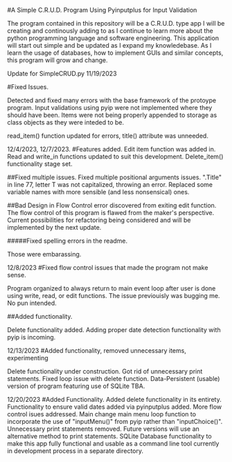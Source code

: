 #A Simple C.R.U.D. Program Using Pyinputplus for Input Validation

The program contained in this repository will be a C.R.U.D. type app I will be creating and continously adding to as I continue to learn more about the python programming language
and software engineering. This application will start out simple and be updated as I expand my knowledebase.
As I learn the usage of databases, how to implement GUIs and similar concepts, this program will grow and change.


Update for SimpleCRUD.py 11/19/2023

#Fixed Issues.

Detected and fixed many errors with the base framework of the protoype program.
Input validations using pyip were not implemented where they should have been. 
Items were not being properly appended to storage as class objects as they were inteded to be.

read_item() function updated for errors, title() attribute was unneeded. 

12/4/2023, 12/7/2023.
#Features added. 
Edit item function was added in. Read and write_in functions updated to suit this development.
Delete_item() functionality stage set.

##Fixed multiple issues.
Fixed multiple positional arguments issues.
".Title" in line 77, letter T was not capitalized, throwing an error. 
Replaced some variable names with more sensible (and less nonsensical) ones.

##Bad Design in Flow Control error discovered from exiting edit function.
The flow control of this program is flawed from the maker's perspective. Current possibilities for refactoring being considered and will be implemented by the next update.

#####Fixed spelling errors in the readme.

Those were embarassing. 

12/8/2023
#Fixed flow control issues that made the program not make sense.

Program organized to always return to main event loop after user is done using write, read, or edit functions.
The issue previouisly was bugging me. No pun intended.

##Added functionality.

Delete functionality added. Adding proper date detection functionality with pyip is incoming.

12/13/2023
#Added functionality, removed unnecessary items, experimenting 

Delete functionality under construction. Got rid of unnecessary print statements. Fixed loop issue with delete function. Data-Persistent (usable) version of program featuring use of SQLite TBA.

12/20/2023
#Added Functionality.
Added delete functionality in its entirety. Functionality to ensure valid dates added via pyinputplus added.
More flow control isues addressed. Main change main menu loop function to incorporate the use of "inputMenu()" from pyip rather than "inputChoice()". Unnecessary print statements removed. Future versions will use an alternative method to print statements.
SQLite Database functionality to make this app fully functional and usable as a command line tool currently in development process in a separate directory.
